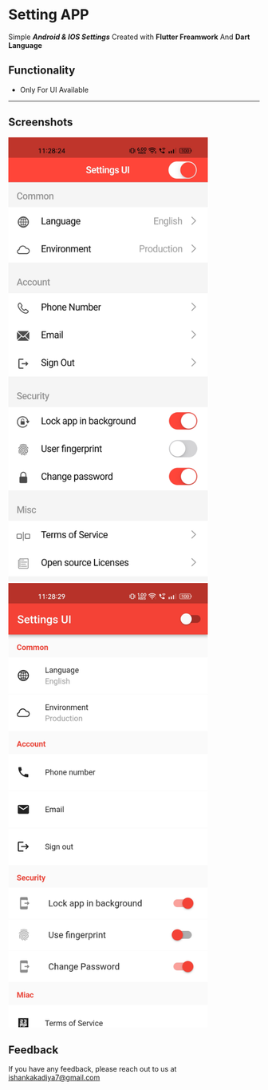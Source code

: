 # Setting APP

Simple ***Android & IOS Settings*** Created with **Flutter Freamwork** And **Dart Language**


## Functionality

- Only For UI Available

--- 

## Screenshots 

<img src="images/1.jpg" width="400"> &nbsp;  <img src="images/2.jpg" width="400"> &nbsp;

## Feedback

If you have any feedback, please reach out to us at ishankakadiya7@gmail.com
